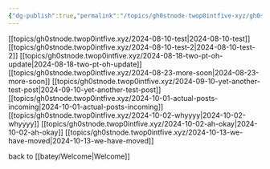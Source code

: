 ```yaml
---
{"dg-publish":true,"permalink":"/topics/gh0stnode-twop0intfive-xyz/gh0stnode/","created":"2024-10-13T16:33:18.000-04:00","updated":"2024-10-13T17:50:10.000-04:00"}
---
```


[[topics/gh0stnode.twop0intfive.xyz/2024-08-10-test\|2024-08-10-test]]
[[topics/gh0stnode.twop0intfive.xyz/2024-08-10-test-2\|2024-08-10-test-2]]
[[topics/gh0stnode.twop0intfive.xyz/2024-08-18-two-pt-oh-update\|2024-08-18-two-pt-oh-update]]
[[topics/gh0stnode.twop0intfive.xyz/2024-08-23-more-soon\|2024-08-23-more-soon]]
[[topics/gh0stnode.twop0intfive.xyz/2024-09-10-yet-another-test-post\|2024-09-10-yet-another-test-post]]
[[topics/gh0stnode.twop0intfive.xyz/2024-10-01-actual-posts-incoming\|2024-10-01-actual-posts-incoming]]
[[topics/gh0stnode.twop0intfive.xyz/2024-10-02-whyyyy\|2024-10-02-whyyyy]]
[[topics/gh0stnode.twop0intfive.xyz/2024-10-02-ah-okay\|2024-10-02-ah-okay]]
[[topics/gh0stnode.twop0intfive.xyz/2024-10-13-we-have-moved\|2024-10-13-we-have-moved]]


back to [[batey/Welcome\|Welcome]]
